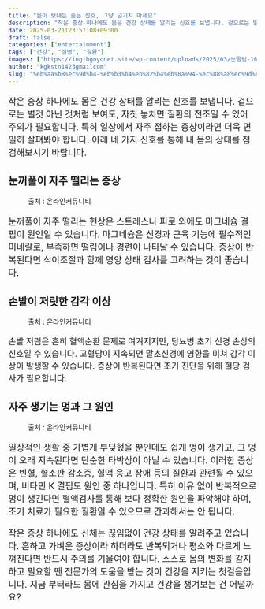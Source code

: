 ```yaml
---
title: "몸이 보내는 숨은 신호, 그냥 넘기지 마세요"
description: "작은 증상 하나에도 몸은 건강 상태를 알리는 신호를 보냅니다. 겉으로는 별것 아닌 것처럼 보여도, 자칫 놓치면 질환의 전조일 수 있어 주의가 필요합니다. 특히 일상에서 자주 접하는 증상이라면 더욱 면밀히 살펴봐야 합니다. 아래 네 가지 신호를 통해 내 몸의 상태를 점검"
date: 2025-03-21T23:57:08+09:00
draft: false
categories: ["entertainment"]
tags: ["건강", "질병", "질환"]
images: ["https://ingihgoyonet.site/wp-content/uploads/2025/03/눈떨림-1024x683.jpg", "https://ingihgoyonet.site/wp-content/uploads/2025/03/손발저림-1024x683.jpg", "https://ingihgoyonet.site/wp-content/uploads/2025/03/멍-1024x683.jpg"]
author: "kgkstn1423gmailcom"
slug: "%eb%aa%b8%ec%9d%b4-%eb%b3%b4%eb%82%b4%eb%8a%94-%ec%88%a8%ec%9d%80-%ec%8b%a0%ed%98%b8-%ea%b7%b8%eb%83%a5-%eb%84%98%ea%b8%b0%ec%a7%80-%eb%a7%88%ec%84%b8%ec%9a%94"
---
```


<p style="font-size:18px">작은 증상 하나에도 몸은 건강 상태를 알리는 신호를 보냅니다. 겉으로는 별것 아닌 것처럼 보여도, 자칫 놓치면 질환의 전조일 수 있어 주의가 필요합니다. 특히 일상에서 자주 접하는 증상이라면 더욱 면밀히 살펴봐야 합니다. 아래 네 가지 신호를 통해 내 몸의 상태를 점검해보시기 바랍니다.</p> <h2 >눈꺼풀이 자주 떨리는 증상</h2> <figure ><img src="https://ingihgoyonet.site/wp-content/uploads/2025/03/눈떨림-1024x683.jpg" alt="" style="aspect-ratio:16/9;object-fit:cover"/><figcaption >출처 : 온라인커뮤니티</figcaption></figure> <p style="font-size:18px">눈꺼풀이 자주 떨리는 현상은 스트레스나 피로 외에도 마그네슘 결핍이 원인일 수 있습니다. 마그네슘은 신경과 근육 기능에 필수적인 미네랄로, 부족하면 떨림이나 경련이 나타날 수 있습니다. 증상이 반복된다면 식이조절과 함께 영양 상태 검사를 고려하는 것이 좋습니다.</p> <h2 >손발이 저릿한 감각 이상</h2> <figure ><img src="https://ingihgoyonet.site/wp-content/uploads/2025/03/손발저림-1024x683.jpg" alt="" style="aspect-ratio:16/9;object-fit:cover"/><figcaption >출처 : 온라인커뮤니티</figcaption></figure> <p style="font-size:17px">손발 저림은 흔히 혈액순환 문제로 여겨지지만, 당뇨병 초기 신경 손상의 신호일 수 있습니다. 고혈당이 지속되면 말초신경에 영향을 미쳐 감각 이상이 발생할 수 있습니다. 증상이 반복된다면 조기 진단을 위해 혈당 검사가 필요합니다.</p> <h2 >자주 생기는 멍과 그 원인</h2> <figure ><img src="https://ingihgoyonet.site/wp-content/uploads/2025/03/멍-1024x683.jpg" alt="" style="aspect-ratio:16/9;object-fit:cover"/><figcaption >출처 : 온라인커뮤니티</figcaption></figure> <p style="font-size:18px">일상적인 생활 중 가볍게 부딪혔을 뿐인데도 쉽게 멍이 생기고, 그 멍이 오래 지속된다면 단순한 타박상이 아닐 수 있습니다. 이러한 증상은 빈혈, 혈소판 감소증, 혈액 응고 장애 등의 질환과 관련될 수 있으며, 비타민 K 결핍도 원인 중 하나입니다. 특히 이유 없이 반복적으로 멍이 생긴다면 혈액검사를 통해 보다 정확한 원인을 파악해야 하며, 조기 치료가 필요한 질환일 수 있으므로 간과해서는 안 됩니다.</p> <p style="font-size:18px">작은 증상 하나에도 신체는 끊임없이 건강 상태를 알려주고 있습니다. 흔하고 가벼운 증상이라 하더라도 반복되거나 평소와 다르게 느껴진다면 반드시 주의를 기울여야 합니다. 스스로 몸의 변화를 감지하고 필요할 땐 전문가의 도움을 받는 것이 건강을 지키는 첫걸음입니다. 지금 부터라도 몸에 관심을 가지고 건강을 챙겨보는 건 어떨까요?</p>